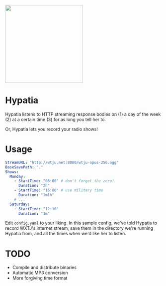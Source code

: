<img src="http://i.imgur.com/6ogRder.jpg" width=250></img>
# Hypatia

Hypatia listens to HTTP streaming response bodies on (1) a day of the week (2)
at a certain time (3) for as long you tell her to.

Or, Hypatia lets you record your radio shows!

# Usage

```yaml
StreamURL: "http://wtju.net:8000/wtju-opus-256.ogg"
BaseSavePath: "."
Shows:
  Monday:
    - StartTime: "08:00" # don't forget the zero!
      Duration: "2h"
    - StartTime: "16:00" # use military time
      Duration: "1m1h"
    # ...
  Saturday:
    - StartTime: "12:10"
      Duration: "1m"
```

Edit `config.yaml` to your liking. In this sample config, we've told Hypatia to
record WXTJ's internet stream, save them in the directory we're running Hypatia
from, and all the times when we'd like her to listen.

# TODO

* Compile and distribute binaries
* Automatic MP3 conversion
* More forgiving time format
